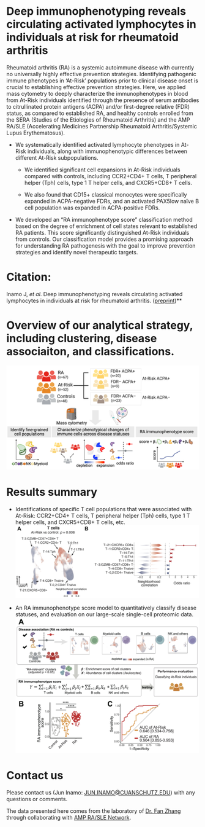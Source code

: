 # Deep immunophenotyping reveals circulating activated lymphocytes in individuals at risk for rheumatoid arthritis

Rheumatoid arthritis (RA) is a systemic autoimmune disease with currently no universally highly effective prevention strategies. 
Identifying pathogenic immune phenotypes in ‘At-Risk’ populations prior to clinical disease onset is crucial to establishing effective prevention strategies. 
Here, we applied mass cytometry to deeply characterize the immunophenotypes in blood from At-Risk individuals identified through the presence of serum antibodies to citrullinated protein antigens (ACPA) and/or first-degree relative (FDR) status, as compared to established RA, and healthy controls enrolled from the SERA (Studies of the Etiologies of Rheumatoid Arthritis) and the AMP RA/SLE (Accelerating Medicines Partnership Rheumatoid Arthritis/Systemic Lupus Erythematosus).

- We systematically identified activated lymphocyte phenotypes in At-Risk individuals, along with immunophenotypic differences between different At-Risk subpopulations.

  - We identified significant cell expansions in At-Risk individuals compared with controls, including CCR2+CD4+ T cells, T peripheral helper (Tph) cells, type 1 T helper cells, and CXCR5+CD8+ T cells.
  
  - We also found that CD15+ classical monocytes were specifically expanded in ACPA-negative FDRs, and an activated PAX5low naïve B cell population was expanded in ACPA-positive FDRs. 

- We developed an “RA immunophenotype score” classification method based on the degree of enrichment of cell states relevant to established RA patients. 
This score significantly distinguished At-Risk individuals from controls. Our classification model provides a promising approach for understanding RA pathogenesis with the goal to improve prevention strategies and identify novel therapeutic targets. 


# Citation: 

Inamo J, *et al*. Deep immunophenotyping reveals circulating activated lymphocytes in individuals at risk for rheumatoid arthritis. ([preprint](https://XXX))**


# Overview of our analytical strategy, including clustering, disease associaiton, and classifications.
![image](./images/CyTOF_workflow.png)


# Results summary
- Identifications of specific T cell populations that were associated with At-Risk: CCR2+CD4+ T cells, T peripheral helper (Tph) cells, type 1 T helper cells, and CXCR5+CD8+ T cells, etc.
![image](./images/results.jpg)


- An RA immunophenotype score model to quantitatively classify disease statuses, and evaluation on our large-scale single-cell proteomic data. 
![image](./images/RA_immunophenotype_score.jpg)


# Contact us
Please contact us (Jun Inamo: JUN.INAMO@CUANSCHUTZ.EDU) with any questions or comments.

The data presented here comes from the laboratory of [Dr. Fan Zhang](https://fanzhanglab.org/) through collaborating with [AMP RA/SLE Network](https://www.niams.nih.gov/grants-funding/funded-research/accelerating-medicines/RA-SLE).